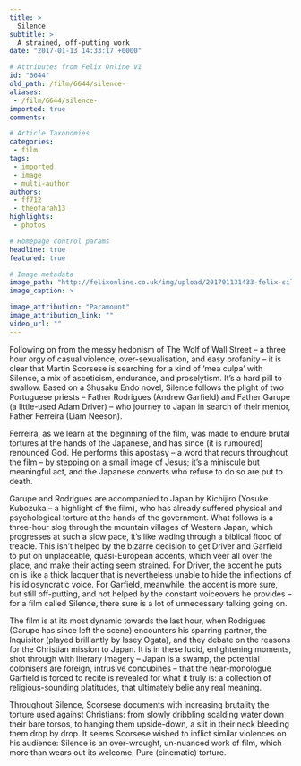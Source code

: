 ```yaml
---
title: >
  Silence
subtitle: >
  A strained, off-putting work
date: "2017-01-13 14:33:17 +0000"

# Attributes from Felix Online V1
id: "6644"
old_path: /film/6644/silence-
aliases:
 - /film/6644/silence-
imported: true
comments:

# Article Taxonomies
categories:
 - film
tags:
 - imported
 - image
 - multi-author
authors:
 - ff712
 - theofarah13
highlights:
 - photos

# Homepage control params
headline: true
featured: true

# Image metadata
image_path: "http://felixonline.co.uk/img/upload/201701131433-felix-silence-garfield-scorsese.jpg"
image_caption: >

image_attribution: "Paramount"
image_attribution_link: ""
video_url: ""
---
```


Following on from the messy hedonism of The Wolf of Wall Street – a three hour orgy of casual violence, over-sexualisation, and easy profanity – it is clear that Martin Scorsese is searching for a kind of ‘mea culpa’ with Silence, a mix of asceticism, endurance, and proselytism. It’s a hard pill to swallow.
Based on a Shusaku Endo novel, Silence follows the plight of two Portuguese priests – Father Rodrigues (Andrew Garfield) and Father Garupe (a little-used Adam Driver) – who journey to Japan in search of their mentor, Father Ferreira (Liam Neeson).

Ferreira, as we learn at the beginning of the film, was made to endure brutal tortures at the hands of the Japanese, and has since (it is rumoured) renounced God. He performs this apostasy – a word that recurs throughout the film – by stepping on a small image of Jesus; it’s a miniscule but meaningful act, and the Japanese converts who refuse to do so are put to death.

Garupe and Rodrigues are accompanied to Japan by Kichijiro (Yosuke Kubozuka – a highlight of the film), who has already suffered physical and psychological torture at the hands of the government. What follows is a three-hour slog through the mountain villages of Western Japan, which progresses at such a slow pace, it’s like wading through a biblical flood of treacle. This isn’t helped by the bizarre decision to get Driver and Garfield to put on unplaceable, quasi-European accents, which veer all over the place, and make their acting seem strained. For Driver, the accent he puts on is like a thick lacquer that is nevertheless unable to hide the inflections of his idiosyncratic voice. For Garfield, meanwhile, the accent is more sure, but still off-putting, and not helped by the constant voiceovers he provides – for a film called Silence, there sure is a lot of unnecessary talking going on.

The film is at its most dynamic towards the last hour, when Rodrigues (Garupe has since left the scene) encounters his sparring partner, the Inquisitor (played brilliantly by Issey Ogata), and they debate on the reasons for the Christian mission to Japan. It is in these lucid, enlightening moments, shot through with literary imagery – Japan is a swamp, the potential colonisers are foreign, intrusive concubines – that the near-monologue Garfield is forced to recite is revealed for what it truly is: a collection of religious-sounding platitudes, that ultimately belie any real meaning.

Throughout Silence, Scorsese documents with increasing brutality the torture used against Christians: from slowly dribbling scalding water down their bare torsos, to hanging them upside-down, a slit in their neck bleeding them drop by drop. It seems Scorsese wished to inflict similar violences on his audience: Silence is an over-wrought, un-nuanced work of film, which more than wears out its welcome. Pure (cinematic) torture.
